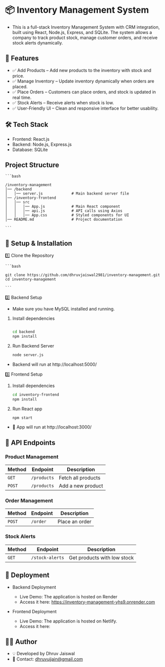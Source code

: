 # 📦 Inventory Management System

- This is a full-stack Inventory Management System with CRM integration, built using React, Node.js, Express, and SQLite. The system allows a company to track product stock, manage customer orders, and receive stock alerts dynamically.

## 🚀 Features

- ✅ Add Products – Add new products to the inventory with stock and price.
- ✅ Manage Inventory – Update inventory dynamically when orders are placed.
- ✅ Place Orders – Customers can place orders, and stock is updated in real time.
- ✅ Stock Alerts – Receive alerts when stock is low.
- ✅ User-Friendly UI – Clean and responsive interface for better usability.

## 🛠 Tech Stack

- Frontend: React.js
- Backend: Node.js, Express.js
- Database: SQLite

## Project Structure

    ```bash

    /inventory-management
    │── /backend
    │   │── server.js             # Main backend server file
    │── /inventory-frontend
    │   │── src
    │   │   │── App.js            # Main React component
    │   │   │── api.js            # API calls using Axios
    │   │   │── App.css           # Styled components for UI
    │── README.md                 # Project documentation

    ```


## 🔧 Setup & Installation

1️⃣ Clone the Repository

    ```bash

    git clone https://github.com/dhruvjaiswal2981/inventory-management.git
    cd inventory-management

    ```

2️⃣ Backend Setup
- Make sure you have MySQL installed and running.
1. Install dependencies

    ```bash

    cd backend
    npm install

    ```

2. Run Backend Server

    ```bash
    node server.js
    ```
- Backend will run at http://localhost:5000/

3️⃣ Frontend Setup

1. Install dependencies

    ```bash
    cd inventory-frontend
    npm install
    ```

2. Run React app

    ```bash
    npm start
    ```
- 🚀 App will run at http://localhost:3000/

## 📡 API Endpoints

### **Product Management**
| Method | Endpoint    | Description         |
|--------|------------|---------------------|
| `GET`  | `/products` | Fetch all products |
| `POST` | `/products` | Add a new product  |

### **Order Management**
| Method  | Endpoint  | Description   |
|---------|----------|---------------|
| `POST`  | `/order` | Place an order |

### **Stock Alerts**
| Method | Endpoint       | Description                  |
|--------|---------------|------------------------------|
| `GET`  | `/stock-alerts` | Get products with low stock |

## 🚀 Deployment

- Backend Deployment

    - Live Demo: The application is hosted on Render
    - Access it here: https://inventory-management-yhs9.onrender.com

- Frontend Deployment

    - Live Demo: The application is hosted on Netlify.
    - Access it here: 

## 👨‍💻 Author

- 💡 Developed by Dhruv Jaiswal
- 📧 Contact: dhruvujjain@gmail.com







